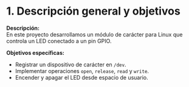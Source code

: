 # 1. Descripción general y objetivos

**Descripción:**  
En este proyecto desarrollamos un módulo de carácter para Linux que controla un LED conectado a un pin GPIO.  

**Objetivos específicas:**  
- Registrar un dispositivo de carácter en `/dev`.  
- Implementar operaciones `open`, `release`, `read` y `write`.  
- Encender y apagar el LED desde espacio de usuario.  
